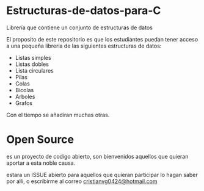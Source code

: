 # Estructuras-de-datos-para-C
Librería que contiene un conjunto de estructuras de datos

El proposito de este repositorio es que los estudiantes puedan tener acceso a una pequeña libreria de las siguientes estructuras de datos:
- Listas simples
- Listas dobles
- Lista circulares
- Pilas
- Colas
- Bicolas
- Arboles
- Grafos

Con el tiempo se añadiran muchas otras.

# Open Source
es un proyecto de codigo abierto, son bienvenidos aquellos que quieran aportar a esta noble causa.

estara un ISSUE abierto para aquellos que quieran participar lo hagan saber por alli, o escribirme al correo
cristianvg0424@hotmail.com
